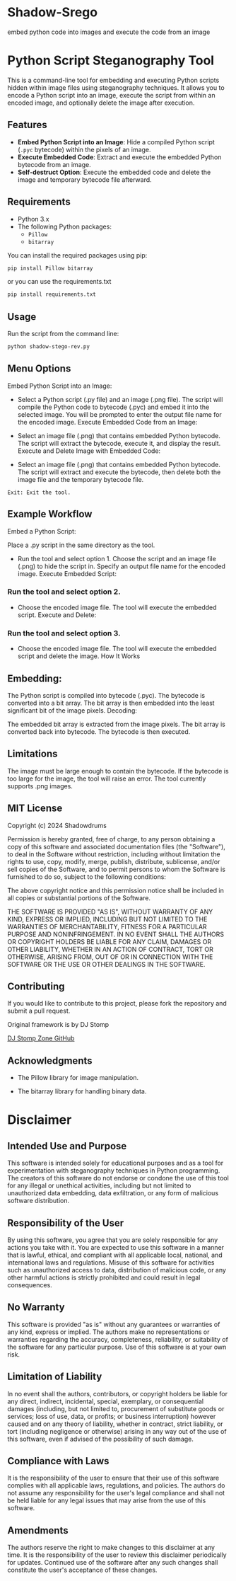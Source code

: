# Shadow-Srego
embed python code into images and execute the code from an image

# Python Script Steganography Tool

This is a command-line tool for embedding and executing Python scripts hidden within image files using steganography techniques. It allows you to encode a Python script into an image, execute the script from within an encoded image, and optionally delete the image after execution.

## Features

- **Embed Python Script into an Image**: Hide a compiled Python script (`.pyc` bytecode) within the pixels of an image.
- **Execute Embedded Code**: Extract and execute the embedded Python bytecode from an image.
- **Self-destruct Option**: Execute the embedded code and delete the image and temporary bytecode file afterward.

## Requirements

- Python 3.x
- The following Python packages:
  - `Pillow`
  - `bitarray`

You can install the required packages using pip:

```bash
pip install Pillow bitarray
```
or you can use the requirements.txt
```bash
pip install requirements.txt
```

## Usage
Run the script from the command line:
```sh
python shadow-stego-rev.py
```

## Menu Options
Embed Python Script into an Image:

- Select a Python script (.py file) and an image (.png file).
The script will compile the Python code to bytecode (.pyc) and embed it into the selected image.
You will be prompted to enter the output file name for the encoded image.
Execute Embedded Code from an Image:

- Select an image file (.png) that contains embedded Python bytecode.
The script will extract the bytecode, execute it, and display the result.
Execute and Delete Image with Embedded Code:

- Select an image file (.png) that contains embedded Python bytecode.
The script will extract and execute the bytecode, then delete both the image file and the temporary bytecode file.

```Exit: Exit the tool.```

## Example Workflow
Embed a Python Script:

Place a .py script in the same directory as the tool.
- Run the tool and select option 1.
Choose the script and an image file (.png) to hide the script in.
Specify an output file name for the encoded image.
Execute Embedded Script:

### Run the tool and select option 2.
- Choose the encoded image file.
The tool will execute the embedded script.
Execute and Delete:

### Run the tool and select option 3.
- Choose the encoded image file.
The tool will execute the embedded script and delete the image.
How It Works


## Embedding:

The Python script is compiled into bytecode (.pyc).
The bytecode is converted into a bit array.
The bit array is then embedded into the least significant bit of the image pixels.
Decoding:

The embedded bit array is extracted from the image pixels.
The bit array is converted back into bytecode.
The bytecode is then executed.


## Limitations
The image must be large enough to contain the bytecode. If the bytecode is too large for the image, the tool will raise an error.
The tool currently supports .png images.

## MIT License

Copyright (c) 2024 Shadowdrums

Permission is hereby granted, free of charge, to any person obtaining a copy of this software and associated documentation files (the "Software"), to deal in the Software without restriction, including without limitation the rights to use, copy, modify, merge, publish, distribute, sublicense, and/or sell copies of the Software, and to permit persons to whom the Software is furnished to do so, subject to the following conditions:

The above copyright notice and this permission notice shall be included in all copies or substantial portions of the Software.

THE SOFTWARE IS PROVIDED "AS IS", WITHOUT WARRANTY OF ANY KIND, EXPRESS OR IMPLIED, INCLUDING BUT NOT LIMITED TO THE WARRANTIES OF MERCHANTABILITY, FITNESS FOR A PARTICULAR PURPOSE AND NONINFRINGEMENT. IN NO EVENT SHALL THE AUTHORS OR COPYRIGHT HOLDERS BE LIABLE FOR ANY CLAIM, DAMAGES OR OTHER LIABILITY, WHETHER IN AN ACTION OF CONTRACT, TORT OR OTHERWISE, ARISING FROM, OUT OF OR IN CONNECTION WITH THE SOFTWARE OR THE USE OR OTHER DEALINGS IN THE SOFTWARE.


## Contributing
If you would like to contribute to this project, please fork the repository and submit a pull request.

Original framework is by DJ Stomp 

[DJ Stomp Zone GitHub](https://github.com/DJStompZone)


## Acknowledgments
- The Pillow library for image manipulation.

- The bitarray library for handling binary data.


# Disclaimer

## Intended Use and Purpose

This software is intended solely for educational purposes and as a tool for experimentation with steganography techniques in Python programming. The creators of this software do not endorse or condone the use of this tool for any illegal or unethical activities, including but not limited to unauthorized data embedding, data exfiltration, or any form of malicious software distribution.

## Responsibility of the User

By using this software, you agree that you are solely responsible for any actions you take with it. You are expected to use this software in a manner that is lawful, ethical, and compliant with all applicable local, national, and international laws and regulations. Misuse of this software for activities such as unauthorized access to data, distribution of malicious code, or any other harmful actions is strictly prohibited and could result in legal consequences.

## No Warranty

This software is provided "as is" without any guarantees or warranties of any kind, express or implied. The authors make no representations or warranties regarding the accuracy, completeness, reliability, or suitability of the software for any particular purpose. Use of this software is at your own risk.

## Limitation of Liability

In no event shall the authors, contributors, or copyright holders be liable for any direct, indirect, incidental, special, exemplary, or consequential damages (including, but not limited to, procurement of substitute goods or services; loss of use, data, or profits; or business interruption) however caused and on any theory of liability, whether in contract, strict liability, or tort (including negligence or otherwise) arising in any way out of the use of this software, even if advised of the possibility of such damage.

## Compliance with Laws

It is the responsibility of the user to ensure that their use of this software complies with all applicable laws, regulations, and policies. The authors do not assume any responsibility for the user's legal compliance and shall not be held liable for any legal issues that may arise from the use of this software.

## Amendments

The authors reserve the right to make changes to this disclaimer at any time. It is the responsibility of the user to review this disclaimer periodically for updates. Continued use of the software after any such changes shall constitute the user's acceptance of these changes.

